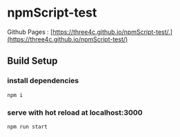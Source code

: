 # npmScript-test
Github Pages :  [https://three4c.github.io/npmScript-test/.](https://three4c.github.io/npmScript-test/)

## Build Setup
### install dependencies
```
npm i
```

### serve with hot reload at localhost:3000
```
npm run start
```
